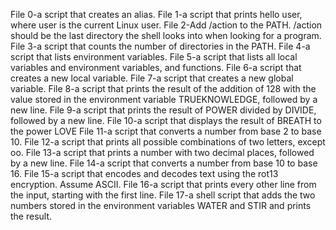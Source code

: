 File 0-a script that creates an alias.
File 1-a script that prints hello user, where user is the current Linux user.
File 2-Add /action to the PATH. /action should be the last directory the shell looks into when looking for a program.
File 3-a script that counts the number of directories in the PATH.
File 4-a script that lists environment variables.
File 5-a script that lists all local variables and environment variables, and functions.
File 6-a script that creates a new local variable.
File 7-a script that creates a new global variable.
File 8-a script that prints the result of the addition of 128 with the value stored in the environment variable TRUEKNOWLEDGE, followed by a new line.
File 9-a script that prints the result of POWER divided by DIVIDE, followed by a new line.
File 10-a script that displays the result of BREATH to the power LOVE
File 11-a script that converts a number from base 2 to base 10.
File 12-a script that prints all possible combinations of two letters, except oo.
File 13-a script that prints a number with two decimal places, followed by a new line.
File 14-a script that converts a number from base 10 to base 16.
File 15-a script that encodes and decodes text using the rot13 encryption. Assume ASCII.
File 16-a script that prints every other line from the input, starting with the first line.
File 17-a shell script that adds the two numbers stored in the environment variables WATER and STIR and prints the result.

